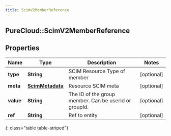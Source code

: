 ```yaml
---
title: ScimV2MemberReference
---
```

## PureCloud::ScimV2MemberReference

## Properties

|Name | Type | Description | Notes|
|------------ | ------------- | ------------- | -------------|
| **type** | **String** | SCIM Resource Type of member | [optional] |
| **meta** | [**ScimMetadata**](ScimMetadata.html) | Resource SCIM meta | [optional] |
| **value** | **String** | The ID of the group member. Can be userId or groupId. | [optional] |
| **ref** | **String** | Ref to entity | [optional] |
{: class="table table-striped"}



